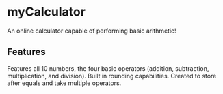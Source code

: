 # myCalculator
An online calculator capable of performing basic arithmetic!
## Features
Features all 10 numbers, the four basic operators (addition, subtraction, multiplication, and division). Built in rounding capabilities. Created to store after equals and take multiple operators. 